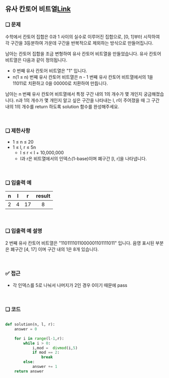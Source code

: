 ## 유사 칸토어 비트열[Link](https://school.programmers.co.kr/learn/courses/30/lessons/148652#qna)

### ❑ 문제
수학에서 칸토어 집합은 0과 1 사이의 실수로 이루어진 집합으로, [0, 1]부터 시작하여 각 구간을 3등분하여 가운데 구간을 반복적으로 제외하는 방식으로 만들어집니다.

남아는 칸토어 집합을 조금 변형하여 유사 칸토어 비트열을 만들었습니다. 유사 칸토어 비트열은 다음과 같이 정의됩니다.

- 0 번째 유사 칸토어 비트열은 "1" 입니다.
- n(1 ≤ n) 번째 유사 칸토어 비트열은 n - 1 번째 유사 칸토어 비트열에서의 1을 11011로 치환하고 0을 00000로 치환하여 만듭니다.

남아는 n 번째 유사 칸토어 비트열에서 특정 구간 내의 1의 개수가 몇 개인지 궁금해졌습니다.
n과 1의 개수가 몇 개인지 알고 싶은 구간을 나타내는 l, r이 주어졌을 때 그 구간 내의 1의 개수를 return 하도록 solution 함수를 완성해주세요.

<br>

### ❑ 제한사항
- 1 ≤ n ≤ 20
- 1 ≤ l, r ≤ 5n
    - l ≤ r < l + 10,000,000
    - l과 r은 비트열에서의 인덱스(1-base)이며 폐구간 [l, r]을 나타냅니다.

<br>

### ❑ 입출력 예
| n | l | r | result |
|:-----------------:|:------------:|:------------:|:------------:|
|2|4|17|8|


<br>

### ❑ 입출력 예 설명
2 번째 유사 칸토어 비트열은 "1101111011000001101111011" 입니다. 음영 표시된 부분은 폐구간 [4, 17] 이며 구간 내의 1은 8개 있습니다.

<br>

### ✅ 접근
- 각 인덱스를 5로 나눠서 나머지가 2인 경우 0이기 때문에 pass

<br>

### ❑ 코드
```Python

def solution(n, l, r):
    answer = 0
    
    for i in range(l-1,r):
        while i > 0:
            i,mod =  divmod(i,5)
            if mod == 2:
                break
        else:
            answer += 1
    return answer

```